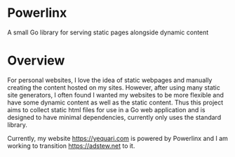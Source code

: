 # Powerlinx

A small Go library for serving static pages alongside dynamic content

# Overview

For personal websites, I love the idea of static webpages and manually creating the content hosted on my sites. However, after using many static site generators, I often found I wanted my websites to be more flexible and have some dynamic content as well as the static content. Thus this project aims to collect static html files for use in a Go web application and is designed to have minimal dependencies, currently only uses the standard library.

Currently, my website https://yequari.com is powered by Powerlinx and I am working to transition https://adstew.net to it.
